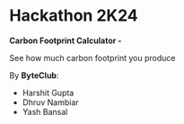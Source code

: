 # Hackathon 2K24

**Carbon Footprint Calculator -**

See how much carbon footprint you produce 

By **ByteClub**: 
- Harshit Gupta
- Dhruv Nambiar
- Yash Bansal
